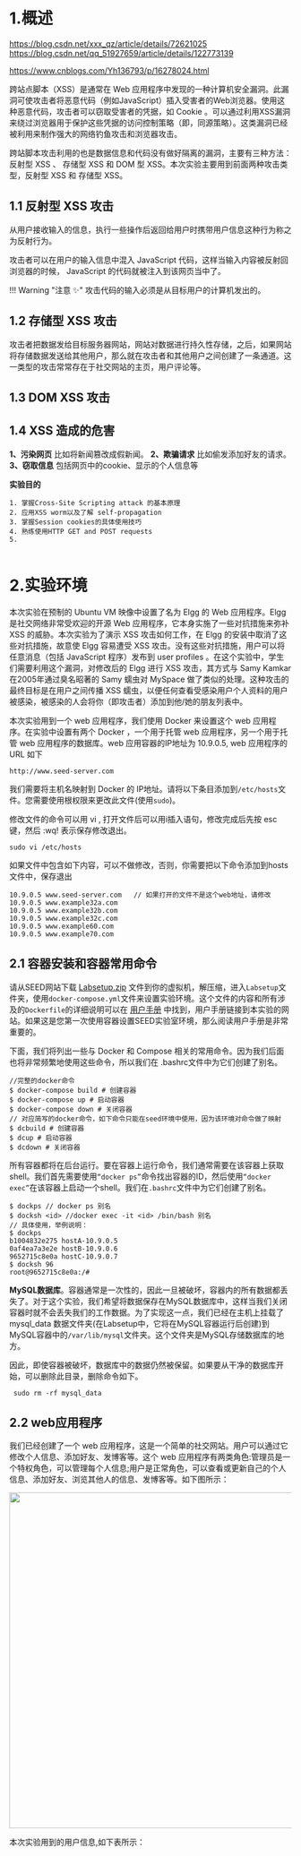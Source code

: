 # 1.概述

https://blog.csdn.net/xxx_qz/article/details/72621025
https://blog.csdn.net/qq_51927659/article/details/122773139

https://www.cnblogs.com/Yh136793/p/16278024.html

跨站点脚本（XSS）是通常在 Web 应用程序中发现的一种计算机安全漏洞。此漏洞可使攻击者将恶意代码（例如JavaScript）插入受害者的Web浏览器。使用这种恶意代码，攻击者可以窃取受害者的凭据，如 Cookie 。可以通过利用XSS漏洞来绕过浏览器用于保护这些凭据的访问控制策略（即，同源策略）。这类漏洞已经被利用来制作强大的网络钓鱼攻击和浏览器攻击。

跨站脚本攻击利用的也是数据信息和代码没有做好隔离的漏洞，主要有三种方法：反射型 XSS 、 存储型 XSS 和 DOM 型 XSS。本次实验主要用到前面两种攻击类型，反射型 XSS 和 存储型 XSS。

## 1.1 反射型 XSS 攻击

从用户接收输入的信息，执行一些操作后返回给用户时携带用户信息这种行为称之为反射行为。

攻击者可以在用户的输入信息中混入 JavaScript 代码，这样当输入内容被反射回浏览器的时候， JavaScript 的代码就被注入到该网页当中了。

!!! Warning "注意 :sparkles:"
    攻击代码的输入必须是从目标用户的计算机发出的。

## 1.2 存储型 XSS 攻击

攻击者把数据发给目标服务器网站，网站对数据进行持久性存储，之后，如果网站将存储数据发送给其他用户，那么就在攻击者和其他用户之间创建了一条通道。这一类型的攻击常常存在于社交网站的主页，用户评论等。

## 1.3 DOM XSS 攻击


## 1.4 XSS 造成的危害

**1、污染网页** 比如将新闻篡改成假新闻。
**2、欺骗请求** 比如偷发添加好友的请求。
**3、窃取信息** 包括网页中的cookie、显示的个人信息等


**实验目的**

```
1. 掌握Cross-Site Scripting attack 的基本原理
2. 应用XSS worm以及了解 self-propagation
3. 掌握Session cookies的具体使用技巧
4. 熟练使用HTTP GET and POST requests
5. 


```

# 2.实验环境

本次实验在预制的 Ubuntu VM 映像中设置了名为 Elgg 的 Web 应用程序。Elgg 是社交网络非常受欢迎的开源 Web 应用程序，它本身实施了一些对抗措施来弥补 XSS 的威胁。本次实验为了演示 XSS 攻击如何工作，在 Elgg 的安装中取消了这些对抗措施，故意使 Elgg 容易遭受 XSS 攻击。没有这些对抗措施，用户可以将任意消息（包括 JavaScript 程序）发布到 user profiles 。在这个实验中，学生们需要利用这个漏洞，对修改后的 Elgg 进行 XSS 攻击，其方式与 Samy Kamkar 在2005年通过臭名昭著的 Samy 蠕虫对 MySpace 做了类似的处理。这种攻击的最终目标是在用户之间传播 XSS 蠕虫，以便任何查看受感染用户个人资料的用户被感染，被感染的人会将你（即攻击者）添加到他/她的朋友列表中。

本次实验用到一个 web 应用程序，我们使用 Docker 来设置这个 web 应用程序。在实验中设置有两个 Docker ，一个用于托管 web 应用程序，另一个用于托管 web 应用程序的数据库。web 应用容器的IP地址为 10.9.0.5, web 应用程序的 URL 如下

```
http://www.seed-server.com
```

我们需要将主机名映射到 Docker 的 IP地址。请将以下条目添加到`/etc/hosts`文件。您需要使用根权限来更改此文件(使用`sudo`)。

修改文件的命令可以用 vi , 打开文件后可以用i插入语句，修改完成后先按 esc 键，然后 :wq!  表示保存修改退出。  

```
sudo vi /etc/hosts
```

如果文件中包含如下内容，可以不做修改，否则，你需要把以下命令添加到hosts文件中，保存退出

```
10.9.0.5 www.seed-server.com   // 如果打开的文件不是这个web地址，请修改
10.9.0.5 www.example32a.com
10.9.0.5 www.example32b.com
10.9.0.5 www.example32c.com
10.9.0.5 www.example60.com
10.9.0.5 www.example70.com
```

## 2.1 容器安装和容器常用命令

请从SEED网站下载 [Labsetup.zip](https://seedsecuritylabs.org/Labs_20.04/Web/Web_XSS_Elgg/) 文件到你的虚拟机，解压缩，进入`Labsetup`文件夹，使用`docker-compose.yml`文件来设置实验环境。这个文件的内容和所有涉及的`Dockerfile`的详细说明可以在 [用户手册](https://github.com/seed-labs/seed-labs/blob/master/manuals/docker/SEEDManual-Container.md) 中找到，用户手册链接到本实验的网站。如果这是您第一次使用容器设置SEED实验室环境，那么阅读用户手册是非常重要的。

下面，我们将列出一些与 Docker 和 Compose 相关的常用命令。因为我们后面也将非常频繁地使用这些命令，所以我们在 .bashrc文件中为它们创建了别名。

```
//完整的docker命令
$ docker-compose build # 创建容器
$ docker-compose up # 启动容器
$ docker-compose down # 关闭容器
// 对应简写的docker命令，如下命令只能在seed环境中使用，因为该环境对命令做了映射
$ dcbuild # 创建容器
$ dcup # 启动容器
$ dcdown # 关闭容器
```

所有容器都将在后台运行。要在容器上运行命令，我们通常需要在该容器上获取shell。我们首先需要使用`“docker ps”`命令找出容器的ID，然后使用`“docker exec”`在该容器上启动一个shell。我们在`.bashrc`文件中为它们创建了别名。

```
$ dockps // docker ps 别名
$ docksh <id> //docker exec -it <id> /bin/bash 别名
// 具体使用，举例说明：
$ dockps
b1004832e275 hostA-10.9.0.5
0af4ea7a3e2e hostB-10.9.0.6
9652715c8e0a hostC-10.9.0.7
$ docksh 96
root@9652715c8e0a:/#
```

**MySQL数据库**。容器通常是一次性的，因此一旦被破坏，容器内的所有数据都丢失了。对于这个实验，我们希望将数据保存在MySQL数据库中，这样当我们关闭容器时就不会丢失我们的工作数据。为了实现这一点，我们已经在主机上挂载了 mysql_data 数据文件夹(在Labsetup中，它将在MySQL容器运行后创建)到MySQL容器中的`/var/lib/mysql`文件夹。这个文件夹是MySQL存储数据库的地方。

因此，即使容器被破坏，数据库中的数据仍然被保留。如果要从干净的数据库开始，可以删除此目录，删除命令如下。

```
 sudo rm -rf mysql_data
```

## 2.2 web应用程序

我们已经创建了一个 web 应用程序，这是一个简单的社交网站。用户可以通过它修改个人信息、添加好友、发博客等。这个 web 应用程序有两类角色:管理员是一个特权角色，可以管理每个人信息;用户是正常角色，可以查看或更新自己的个人信息、添加好友、浏览其他人的信息、发博客等。如下图所示：

<center><img src="../assets/image-20230409151703983.png" width = 600></center>

本次实验用到的用户信息,如下表所示：
